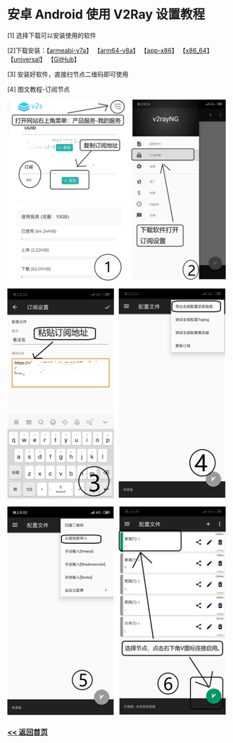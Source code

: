 # 安卓 Android 使用 V2Ray 设置教程

<p>[1] 选择下载可以安装使用的软件</p>
<p>[2]下载安装：【<a title="V2Server" href="http://d.v2server.ga/down/app-armeabi-v7a-release.apk" target="_blank">armeabi-v7a</a>】 【<a title="V2Server" href="http://d.v2server.ga/down/app-arm64-v8a-release.apk" target="_blank">arm64-v8a</a>】 【<a title="V2Server" href="http://d.v2server.ga/down/app-x86-release.apk" target="_blank">app-x86</a>】 【<a title="V2Server" href="http://d.v2server.ga/down/app-x86_64-release.apk" target="_blank">x86_64</a>】 【<a title="V2Server" href="http://d.v2server.ga/down/app-universal-release.apk" target="_blank">universal</a>】 【<a title="V2Server" href="https://github.com/2dust/v2rayNG/releases" target="_blank">GitHub</a>】</p>
<p>[3] 安装好软件，直接扫节点二维码即可使用</p>
<p>[4] 图文教程-订阅节点</p>
<p><img src="img/a1.jpg" alt="" width="500" height="auto" /></p>
<p><img src="img/a2.jpg" alt="" width="500" height="auto" /></p>
<p><img src="img/a3.jpg" alt="" width="500" height="auto" /></p>

### [<< 返回首页](https://v2server.github.io/Help/)
